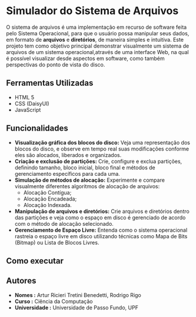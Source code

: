 # Simulador do Sistema de Arquivos 

O sistema de arquivos é uma implementação em recurso de  software feita pelo Sistema Operacional, para que o usuário possa manipular seus dados, em formato de **arquivos** e **diretórios**, de maneira simples e intuitiva. Este projeto tem como objetivo principal demonstrar visualmente um sistema de arquivos de um sistema operacional,através de uma interface Web, na qual é possível visualizar desde aspectos em software, como também  perspectivas do ponto de vista do disco.

## Ferramentas Utilizadas

- HTML 5  
- CSS (DaisyUI)
- JavaScript  


## Funcionalidades

- **Visualização gráfica dos blocos do disco:** Veja uma representação dos blocos do disco, e observe em tempo real suas modificações conforme eles são alocados, liberados e organizados.  
- **Criação e exclusão de partições:** Crie, configure e exclua partições, definindo tamanho, bloco inicial, bloco final e métodos de gerenciamento específicos para cada uma.    
- **Simulação de métodos de alocação:**  Experimente e compare visualmente diferentes algoritmos de alocação de arquivos:
    - Alocação Contígua;  
    - Alocação Encadeada;  
    - Alocação Indexada.  
- **Manipulação de arquivos e diretórios:**  Crie arquivos e diretórios dentro das partições e veja como o espaço em disco é gerenciado de acordo com o método de alocação selecionado.  
- **Gerenciamento de Espaço Livre:** Entenda como o sistema operacional rastreia o espaço livre em disco utilizando técnicas como Mapa de Bits (Bitmap) ou Lista de Blocos Livres.  

## Como executar

## Autores

- **Nomes :** Artur Ricieri Tretini Benedetti, Rodrigo Rigo
- **Curso :** Ciência da Computação  
- **Universidade :** Universidade de Passo Fundo, UPF  